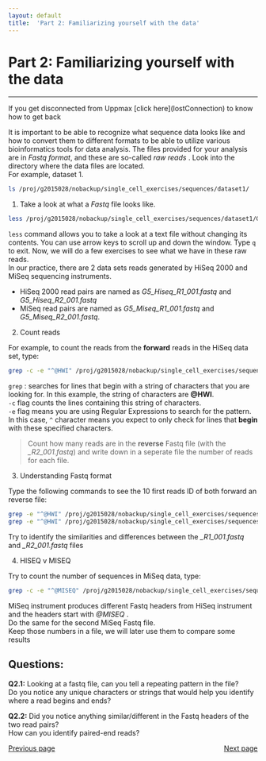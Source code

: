 ```yaml
---
layout: default
title:  'Part 2: Familiarizing yourself with the data'
---
```


# Part 2: Familiarizing yourself with the data  
---

<p class="bg-warning">If you get disconnected from Uppmax [click here](lostConnection) to know how to get back </p>

It is important to be able to recognize what sequence data looks like and how to convert them to different formats to be able to utilize various bioinformatics tools for data analysis. 
The files provided for your analysis are in _Fastq format_, and these are so-called _raw reads_&nbsp;. 
Look into the directory where the data files are located.  
For example, dataset 1.

```sh
ls /proj/g2015028/nobackup/single_cell_exercises/sequences/dataset1/
```

1. Take a look at what a _Fastq_ file looks like.  

```sh
less /proj/g2015028/nobackup/single_cell_exercises/sequences/dataset1/G5_Hiseq_R1_001.fastq
```

```less``` command allows you to take a look at a text file without changing its contents. 
You can use arrow keys to scroll up and down the window. Type ```q``` to exit. 
Now, we will do a few exercises to see what we have in these raw reads.   
In our practice, there are 2 data sets reads generated by HiSeq 2000 and MiSeq sequencing instruments. 

* HiSeq 2000 read pairs are named as *G5_Hiseq_R1_001.fastq* and *G5_Hiseq_R2_001.fastq*  
* MiSeq read pairs are named as *G5_Miseq_R1_001.fastq* and *G5_Miseq_R2_001.fastq*.  

2. Count reads  

For example, to count the reads from the **forward** reads in the HiSeq data set, type:

```sh
grep -c -e "^@HWI" /proj/g2015028/nobackup/single_cell_exercises/sequences/dataset1/G5_Hiseq_R1_001.fastq
```

```grep``` : searches for lines that begin with a string of characters that you are looking for. In this example, the string of characters are __@HWI__.  
```-c``` flag counts the lines containing this string of characters.  
```-e``` flag means you are using Regular Expressions to search for the pattern.  
In this case, ```^``` character means you expect to only check for lines that __begin__ with these specified characters.  

>Count how many reads are in the **reverse** Fastq file (with the *_R2_001.fastq*) and write down in a seperate file the number of reads for each file.  

3. Understanding Fastq format  

Type the following commands to see the 10 first reads ID of both forward an reverse file:

```sh
grep -e "^@HWI" /proj/g2015028/nobackup/single_cell_exercises/sequences/dataset1/G5_Hiseq_R1_001.fastq | head
grep -e "^@HWI" /proj/g2015028/nobackup/single_cell_exercises/sequences/dataset1/G5_Hiseq_R2_001.fastq | head
```

Try to identify the similarities and differences between the *_R1_001.fastq* and *_R2_001.fastq* files  
  
4. HISEQ v MISEQ  

Try to count the number of sequences in MiSeq data, type:

```sh
grep -c -e "^@MISEQ" /proj/g2015028/nobackup/single_cell_exercises/sequences/dataset2/G5_Miseq_R1_001.fastq
```

MiSeq instrument produces different Fastq headers from HiSeq instrument and the headers start with _@MISEQ_ .  
Do the same for the second MiSeq Fastq file.  
Keep those numbers in a file, we will later use them to compare some results

## Questions:  

__Q2.1:__ Looking at a fastq file, can you tell a repeating pattern in the file?  
Do you notice any unique characters or strings that would help you identify where a read begins and ends?  

__Q2.2:__ Did you notice anything similar/different in the Fastq headers of the two read pairs?   
How can you identify paired-end reads?  


<div>
 <span style="float:left"><a class="btn btn-primary" href="connectToUppmax"> Previous page</a></span>
 <span style="float:right"><a class="btn btn-primary" href="scg_part3"> Next page</a></span>
</div>

<!---
Illumina produces paired-end reads that always come in pairs and have the same number of reads in each pair.
__Q2.3:__ (BONUS) Did you see where the actual DNA sequences are? Can you count how long the DNA sequences are?  
A quick example command to count the length of a DNA sequence:
```sh
echo "ACGTACGT" | awk '{print length($1)}'
head -n4  /proj/g2015028/nobackup/single_cell_exercises/sequences/dataset2/G5_Miseq_R1_001.fastq | sed -n 2p | awk '{print length($1)}'
```
-->
